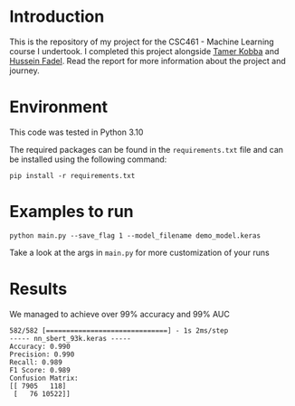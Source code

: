# Introduction 
This is the repository of my project for the CSC461 - Machine Learning course I undertook. I completed this project alongside [Tamer Kobba]() and [Hussein Fadel](). Read the report for more information about the project and journey.

# Environment 
This code was tested in Python 3.10

The required packages can be found in the `requirements.txt` file and can be installed using the following command:
```shell
pip install -r requirements.txt
```

# Examples to run
```shell
python main.py --save_flag 1 --model_filename demo_model.keras
```

Take a look at the args in `main.py` for more customization of your runs

# Results
We managed to achieve over 99% accuracy and 99% AUC
```
582/582 [==============================] - 1s 2ms/step
----- nn_sbert_93k.keras -----
Accuracy: 0.990
Precision: 0.990
Recall: 0.989
F1 Score: 0.989
Confusion Matrix:
[[ 7905   118]
 [   76 10522]]
```